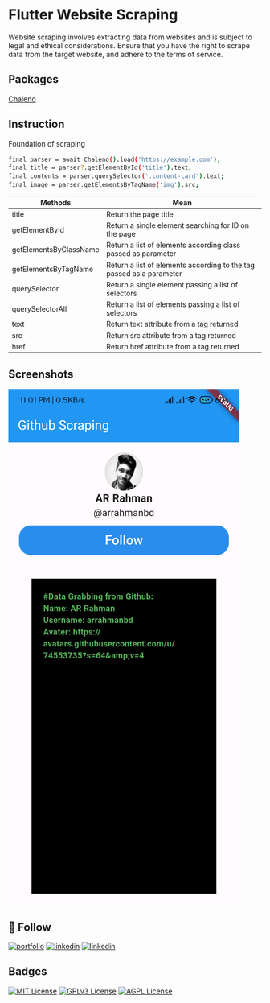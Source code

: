
# Flutter Website Scraping

Website scraping involves extracting data from websites and is subject to legal and ethical considerations. Ensure that you have the right to scrape data from the target website, and adhere to the terms of service.


## Packages

[Chaleno](https://pub.dev/packages/chaleno)



## Instruction

Foundation of scraping 

```bash
final parser = await Chaleno().load('https://example.com');
final title = parser?.getElementById('title').text;
final contents = parser.querySelector('.content-card').text;
final image = parser.getElementsByTagName('img').src;
```

| Methods                | Mean                                             |
|------------------------|--------------------------------------------------|
| title                  | Return the page title                            |
| getElementById        | Return a single element searching for ID on the page |
| getElementsByClassName | Return a list of elements according class passed as parameter |
| getElementsByTagName   | Return a list of elements according to the tag passed as a parameter |
| querySelector          | Return a single element passing a list of selectors |
| querySelectorAll       | Return a list of elements passing a list of selectors |
| text                   | Return text attribute from a tag returned         |
| src                    | Return src attribute from a tag returned          |
| href                   | Return href attribute from a tag returned         |

## Screenshots

![App Screenshot](screenshoot/screenshoot.jpg)


## 🚀  Follow
[![portfolio](https://img.shields.io/badge/bio-000?style=for-the-badge&logo=ko-fi&logoColor=white)](https://arrahmanbd.github.io/)
[![linkedin](https://img.shields.io/badge/linkedin-0A66C2?style=for-the-badge&logo=linkedin&logoColor=white)](https://www.linkedin.com/in/arrahmanbd)
[![linkedin](https://img.shields.io/badge/Github-22272e?style=for-the-badge&logo=github&logoColor=white)](https://www.github.com/arrahmanbd)


## Badges


[![MIT License](https://img.shields.io/badge/License-MIT-green.svg)](https://choosealicense.com/licenses/mit/)
[![GPLv3 License](https://img.shields.io/badge/License-GPL%20v3-yellow.svg)](https://opensource.org/licenses/)
[![AGPL License](https://img.shields.io/badge/license-AGPL-blue.svg)](http://www.gnu.org/licenses/agpl-3.0)
